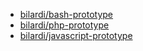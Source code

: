 - [bilardi/bash-prototype](https://github.com/bilardi/bash-prototype)
- [bilardi/php-prototype](https://github.com/bilardi/php-prototype)
- [bilardi/javascript-prototype](https://github.com/bilardi/javascript-prototype)
